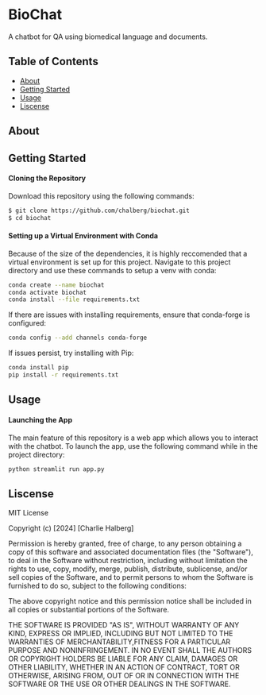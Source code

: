 # BioChat

A chatbot for QA using biomedical language and documents.

## Table of Contents
- [About](#about)
- [Getting Started](#getting-started)
- [Usage](#usage)
- [Liscense](#liscense)

## About <a name="about"></a>

## Getting Started <a name="getting-started"> </a>

#### Cloning the Repository
Download this repository using the following commands:
```bash
$ git clone https://github.com/chalberg/biochat.git
$ cd biochat
```

#### Setting up a Virtual Environment with Conda
Because of the size of the dependencies, it is highly reccomended that a virtual environment is set up for this project. Navigate to this project directory and use these commands to setup a venv with conda:
```bash
conda create --name biochat
conda activate biochat
conda install --file requirements.txt
```
If there are issues with installing requirements, ensure that conda-forge is configured:
```bash
conda config --add channels conda-forge
```
If issues persist, try installing with Pip:
```bash 
conda install pip
pip install -r requirements.txt
```

## Usage <a name="usage"></a>

#### Launching the App
The main feature of this repository is a web app which allows you to  interact with the chatbot. To launch the app, use the following command while in the project directory:
```bash
python streamlit run app.py
```

## Liscense <a name="liscense"></a>

MIT License

Copyright (c) [2024] [Charlie Halberg]

Permission is hereby granted, free of charge, to any person obtaining a copy of this software and associated documentation files (the "Software"), to deal in the Software without restriction, including without limitation the rights to use, copy, modify, merge, publish, distribute, sublicense, and/or sell copies of the Software, and to permit persons to whom the Software is furnished to do so, subject to the following conditions:

The above copyright notice and this permission notice shall be included in all copies or substantial portions of the Software.

THE SOFTWARE IS PROVIDED "AS IS", WITHOUT WARRANTY OF ANY KIND, EXPRESS OR IMPLIED, INCLUDING BUT NOT LIMITED TO THE WARRANTIES OF MERCHANTABILITY,FITNESS FOR A PARTICULAR PURPOSE AND NONINFRINGEMENT. IN NO EVENT SHALL THE AUTHORS OR COPYRIGHT HOLDERS BE LIABLE FOR ANY CLAIM, DAMAGES OR OTHER LIABILITY, WHETHER IN AN ACTION OF CONTRACT, TORT OR OTHERWISE, ARISING FROM, OUT OF OR IN CONNECTION WITH THE SOFTWARE OR THE USE OR OTHER DEALINGS IN THE
SOFTWARE.